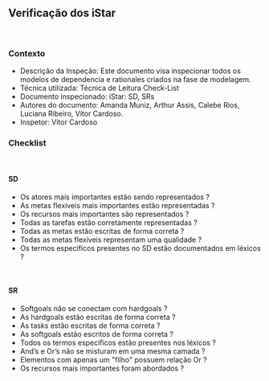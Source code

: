 ## **Verificação dos iStar**

<br />

### Contexto

- Descrição da Inspeção: Este documento visa inspecionar todos os modelos de dependencia e rationales criados na fase de modelagem.
- Técnica utilizada: Técnica de Leitura Check-List
- Documento inspecionado: iStar: SD, SRs
- Autores do documento: Amanda Muniz, Arthur Assis, Calebe Rios, Luciana Ribeiro, Vítor Cardoso.
- Inspetor: Vítor Cardoso

### Checklist
<br />

#### SD

- Os atores mais importantes estão sendo representados ?
- As metas flexíveis mais importantes estão representadas ?
- Os recursos mais importantes são representados ?
- Todas as tarefas estão corretamente representadas ?
- Todas as metas estão escritas de forma correta ?
- Todas as metas flexíveis representam uma qualidade ?
- Os termos especificos presentes no SD estão documentados em léxicos ?

<br />

#### SR

- Softgoals não se conectam com hardgoals ?
- As hardgoals estão escritas de forma correta ?
- As tasks estão escritas de forma correta ?
- As softgoals estão escritos de forma correta ?
- Todos os termos específicos estão presentes nos léxicos ?
- And’s e Or’s não se misturam em uma mesma camada ?
- Elementos com apenas um "filho" possuem relação Or ?
- Os recursos mais importantes foram abordados ?
